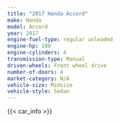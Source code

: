 ```yaml
---
title: "2017 Honda Accord"
make: Honda
model: Accord
year: 2017
engine-fuel-type: regular unleaded
engine-hp: 189
engine-cylinders: 4
transmission-type: Manual
driven-wheels: Front wheel drive
number-of-doors: 4
market-category: N/A
vehicle-size: Midsize
vehicle-style: Sedan
---
```


{{< car_info >}}
